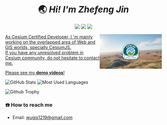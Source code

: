 <h1 align='center'> 🌏 <i>Hi! I'm Zhefeng Jin</i></h1>

<p align="center">
<a href="https://www.linkedin.com/in/zhefeng-jin-4ab9b3145/"><img src="https://img.shields.io/badge/My-Linkedin-green.svg" /></a>
<a href="https://coolgis.org/portfolio/"><img src="https://img.shields.io/badge/My-Portfolio-yellow" /></a>
<a href="http://opensource.org/licenses/MIT"><img src="https://visitor-badge.laobi.icu/badge?page_id=3DGISKing.zhefengjin" /></a>
</p>

 <a href="https://verified.sertifier.com/en/profile/zhefengjin273640/" target="_blank">
<img src="certified-dev-banner-light-lg_01.png" alt="Cesium Certificate" width="200" style ="float: right"/>
 <a href="https://www.educative.io" target="_blank">
  
As Cesium Certified Developer, I 'm mainly working on the overlapped area of Web and GIS worlds, specially CesiumJS. <br>
If you have any unresolved problem in Cesium community, do not hesitate to contact me. <br/>

<a href="https://www.youtube.com/watch?v=I0QNekixQLw&list=PLkL3VCCGFU9FKD0G-NnPoPoI2-T2fULFA">Please see my <strong>demo videos</strong>!</a>
<br/>

![GitHub Stats](https://github-readme-stats-git-masterrstaa-rickstaa.vercel.app/api?username=3DGISKing&show_icons=true&theme=radical)
![Most Used Languages](https://github-readme-stats.vercel.app/api/top-langs/?username=3DGISKing&layout=compact)

![Github Trophy](https://github-profile-trophy.vercel.app/?username=codemaker2015&theme=discord)

### **☎️** How to reach me

- Email: wugis1219@gmail.com

